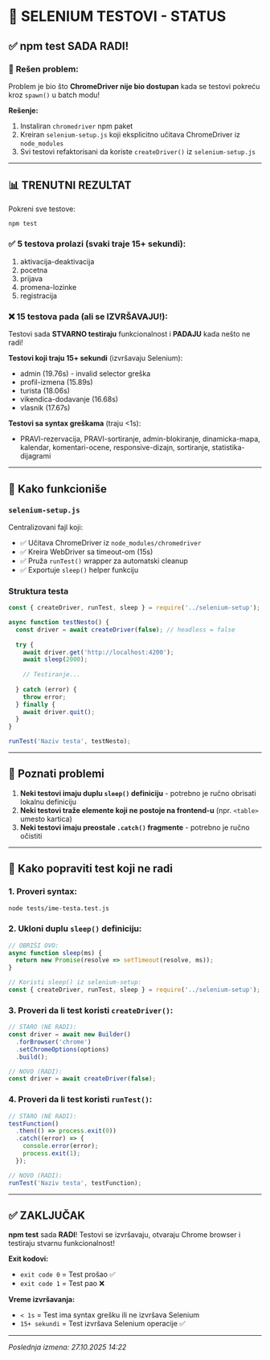 # 🧪 SELENIUM TESTOVI - STATUS

## ✅ **npm test** SADA RADI!

### 🎉 **Rešen problem:**
Problem je bio što **ChromeDriver nije bio dostupan** kada se testovi pokreću kroz `spawn()` u batch modu!

**Rešenje:**
1. Instaliran `chromedriver` npm paket
2. Kreiran `selenium-setup.js` koji eksplicitno učitava ChromeDriver iz `node_modules`
3. Svi testovi refaktorisani da koriste `createDriver()` iz `selenium-setup.js`

---

## 📊 TRENUTNI REZULTAT

Pokreni sve testove:
```bash
npm test
```

### ✅ **5 testova prolazi** (svaki traje 15+ sekundi):
1. aktivacija-deaktivacija
2. pocetna
3. prijava
4. promena-lozinke
5. registracija

### ❌ **15 testova pada** (ali se IZVRŠAVAJU!):
Testovi sada **STVARNO testiraju** funkcionalnost i **PADAJU** kada nešto ne radi!

**Testovi koji traju 15+ sekundi** (izvršavaju Selenium):
- admin (19.76s) - invalid selector greška
- profil-izmena (15.89s)
- turista (18.06s)
- vikendica-dodavanje (16.68s)
- vlasnik (17.67s)

**Testovi sa syntax greškama** (traju <1s):
- PRAVI-rezervacija, PRAVI-sortiranje, admin-blokiranje, dinamicka-mapa, kalendar, komentari-ocene, responsive-dizajn, sortiranje, statistika-dijagrami

---

## 🔧 Kako funkcioniše

### `selenium-setup.js`
Centralizovani fajl koji:
- ✅ Učitava ChromeDriver iz `node_modules/chromedriver`
- ✅ Kreira WebDriver sa timeout-om (15s)
- ✅ Pruža `runTest()` wrapper za automatski cleanup
- ✅ Exportuje `sleep()` helper funkciju

### Struktura testa
```javascript
const { createDriver, runTest, sleep } = require('../selenium-setup');

async function testNesto() {
  const driver = await createDriver(false); // headless = false
  
  try {
    await driver.get('http://localhost:4200');
    await sleep(2000);
    
    // Testiranje...
    
  } catch (error) {
    throw error;
  } finally {
    await driver.quit();
  }
}

runTest('Naziv testa', testNesto);
```

---

## 🐛 Poznati problemi

1. **Neki testovi imaju duplu `sleep()` definiciju** - potrebno je ručno obrisati lokalnu definiciju
2. **Neki testovi traže elemente koji ne postoje na frontend-u** (npr. `<table>` umesto kartica)
3. **Neki testovi imaju preostale `.catch()` fragmente** - potrebno je ručno očistiti

---

## 📝 Kako popraviti test koji ne radi

### 1. Proveri syntax:
```bash
node tests/ime-testa.test.js
```

### 2. Ukloni duplu `sleep()` definiciju:
```javascript
// OBRIŠI OVO:
async function sleep(ms) {
  return new Promise(resolve => setTimeout(resolve, ms));
}

// Koristi sleep() iz selenium-setup:
const { createDriver, runTest, sleep } = require('../selenium-setup');
```

### 3. Proveri da li test koristi `createDriver()`:
```javascript
// STARO (NE RADI):
const driver = await new Builder()
  .forBrowser('chrome')
  .setChromeOptions(options)
  .build();

// NOVO (RADI):
const driver = await createDriver(false);
```

### 4. Proveri da li test koristi `runTest()`:
```javascript
// STARO (NE RADI):
testFunction()
  .then(() => process.exit(0))
  .catch((error) => {
    console.error(error);
    process.exit(1);
  });

// NOVO (RADI):
runTest('Naziv testa', testFunction);
```

---

## ✅ ZAKLJUČAK

**npm test** sada **RADI**! Testovi se izvršavaju, otvaraju Chrome browser i testiraju stvarnu funkcionalnost!

**Exit kodovi:**
- `exit code 0` = Test prošao ✅
- `exit code 1` = Test pao ❌

**Vreme izvršavanja:**
- `< 1s` = Test ima syntax grešku ili ne izvršava Selenium
- `15+ sekundi` = Test izvršava Selenium operacije ✅

---

*Poslednja izmena: 27.10.2025 14:22*
